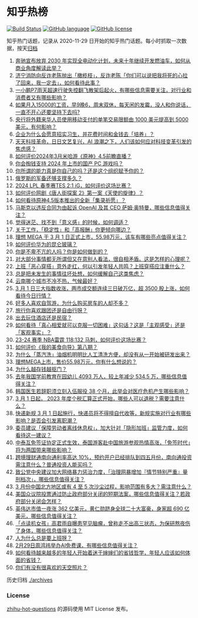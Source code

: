 # 知乎热榜
[![Build Status](https://github.com/ToWeLong/zhihu-hot-questions/workflows/CI/badge.svg)](https://github.com/ToWeLong/zhihu-hot-questions/actions)
[![GitHub language](https://img.shields.io/badge/language-golang-orange.svg)](https://golang.org/)
[![GitHub license](https://img.shields.io/github/license/ToWeLong/zhihu-hot-questions)](https://github.com/ToWeLong/zhihu-hot-questions/blob/main/LICENSE)

知乎热门话题，记录从 2020-11-29 日开始的知乎热门话题。每小时抓取一次数据，按天[归档](./archives)

<!-- BEGIN -->

1. [奔驰宣布放弃 2030 年实现全电动化计划，未来十年继续开发燃油车，如何从商业角度解读此举？](https://www.zhihu.com/question/646518176)
1. [济宁消防向反诈老陈抛出「橄榄枝」，反诈老陈「你们可以说把我将死的心拉了回来，我一定去」，如何看待此事？](https://www.zhihu.com/question/646572423)
1. [一小鹏P7雨天超速行驶失控翻飞散架后起火，有哪些信息需要关注，对行业和消费者又有哪些影响？](https://www.zhihu.com/question/646477063)
1. [如果月入15000的工资，早9晚6，周末双休，每天闲的发霉，没人和你说话，一直不开心还要坚持下去吗?](https://www.zhihu.com/question/645077780)
1. [央行将外籍来华人员使用移动支付的单笔交易限额由 1000 美元提高到 5000 美元，有何影响？](https://www.zhihu.com/question/646612688)
1. [企业为什么会愿意招实习生，并花费时间和金钱去「培养」？](https://www.zhihu.com/question/646306521)
1. [天天科技革命，日日文艺复兴，AI 浪潮之下，人们该如何应对科技变革引发的焦虑感？](https://www.zhihu.com/question/646407301)
1. [如何评价2024年3月米哈游《原神》4.5前瞻直播？](https://www.zhihu.com/question/646507780)
1. [你会掏钱支持 2024 年上市的国产 PC 游戏吗？](https://www.zhihu.com/question/645412680)
1. [你所谓的能力真是你自己的吗？还是这个组织赋予你的？](https://www.zhihu.com/question/644811239)
1. [俄罗斯的军备还够支撑多久？](https://www.zhihu.com/question/581137923)
1. [2024 LPL 春季赛TES 2:1 iG，如何评价这场比赛？](https://www.zhihu.com/question/646619317)
1. [如何评价网剧《唐人街探案 2》第一案《天使的旋律》？](https://www.zhihu.com/question/646484015)
1. [如何看待原神4.5版本推出的全新「集录祈愿」？](https://www.zhihu.com/question/646655614)
1. [马斯克以违反合同为由起诉 OpenAI 及其 CEO 萨姆·奥特曼，哪些信息值得关注？](https://www.zhihu.com/question/646614948)
1. [觉得迷茫、找不到「意义感」的时候，如何调适？](https://www.zhihu.com/question/646371009)
1. [关于工作，「稳定性」和「高报酬」你更倾向哪边？](https://www.zhihu.com/question/646201526)
1. [理想 MEGA 于 3 月 1 日正式上市，55.98万元，该车有哪些亮点值得关注？](https://www.zhihu.com/question/646414523)
1. [如何评价华为的昆仑玻璃？](https://www.zhihu.com/question/552044206)
1. [你是不卑不亢的人吗？你是如何做到的？](https://www.zhihu.com/question/640372857)
1. [对大部分事情都无所谓但又在意别人看法，很自相矛盾。这是怎样的心理呢？](https://www.zhihu.com/question/640555211)
1. [上班「恶心穿搭」意外走红，何以引发年轻人共鸣？上班穿搭应注重什么？](https://www.zhihu.com/question/646554769)
1. [总是把未发生的事情往坏处想，如何缓解自己这类焦虑？](https://www.zhihu.com/question/646186703)
1. [云南哪个城市不冷不热，气候最好？](https://www.zhihu.com/question/643097740)
1. [3 月 1 日三大指数收涨，两市成交额连续三日破万亿，超 3500 股上涨，如何看待今日行情？](https://www.zhihu.com/question/646552918)
1. [好多人喜欢自驾游，为什么购买房车的人却不多？](https://www.zhihu.com/question/642794799)
1. [旅行你喜欢跟团还是自由行呀？](https://www.zhihu.com/question/644881483)
1. [出去玩住酒店还是民宿？](https://www.zhihu.com/question/644255470)
1. [如何看待「真心相爱就可以克服一切困难」这句话？这是「主观感受」还是「客观事实」？](https://www.zhihu.com/question/646357123)
1. [23-24 赛季 NBA雷霆 118:132 马刺，如何评价这场比赛？](https://www.zhihu.com/question/646560805)
1. [如何评价《我的美食向导》第八期？](https://www.zhihu.com/question/645765663)
1. [为什么「蒸汽洗」油烟机明明比人工清洗方便，却没有从一开始被研发出来？](https://www.zhihu.com/question/646556993)
1. [理想MEGA上市，售价55.98万元，你有什么想说的？](https://www.zhihu.com/question/644421803)
1. [为什么越存钱越抠门？](https://www.zhihu.com/question/645929318)
1. [去年我国学前教育在园幼儿 4093 万人，较上年减少 534.5 万，哪些信息值得关注？](https://www.zhihu.com/question/646455118)
1. [韩国医生若辞职须立刻入伍服役 38 个月，此举会对医疗危机产生哪些影响？](https://www.zhihu.com/question/646552809)
1. [3 月 1 日起， 2023 年度个税汇算正式开始，哪些人可以退税？需要注意什么？](https://www.zhihu.com/question/646552320)
1. [快递新规 3 月 1 日起施行，快递员将不得擅自代收等，新规实施对行业有哪些影响？是否会引发离职潮？](https://www.zhihu.com/question/646549933)
1. [委员建议「保障劳动者离线休息权」，加大针对「隐形加班」监管力度，如何看待这一建议？](https://www.zhihu.com/question/646270260)
1. [中泰互免签证协定正式生效，泰国游客赴中国旅游参观热情高涨，「免签时代」将为两国带来哪些影响？](https://www.zhihu.com/question/646576869)
1. [跨境理财通南向通利率高达 10%，预约开户已经排队到四五月份，南向通投资需注意什么？普通投资人能买吗？](https://www.zhihu.com/question/646554509)
1. [致公党中央建议加大网络暴力惩治力度，「治理网暴增加『情节特别严重』量刑档次」，哪些信息值得关注？](https://www.zhihu.com/question/646558112)
1. [3 月份中国北方地区或有 4 至 5 次沙尘过程，影响范围有多大？需注意什么？](https://www.zhihu.com/question/646617524)
1. [美国众议院投票通过防止政府部分关闭的短期法案，哪些信息值得关注？若政府部分关闭会怎样？](https://www.zhihu.com/question/646551028)
1. [英伟达市值一夜涨 362 亿美元，黄仁勋跻身全球二十大富豪，身家超 690 亿美元，哪些信息值得关注？](https://www.zhihu.com/question/646554500)
1. [「点读机女孩」高君雨自曝患罕见脑瘤，曾称走不出高三状态，为保研熬夜伤了身体，哪些信息值得关注？](https://www.zhihu.com/question/646520206)
1. [人为什么总是要上班呀？](https://www.zhihu.com/question/646585968)
1. [2月29日周鸿祎举办AI免费课，有哪些信息值得关注？](https://www.zhihu.com/question/646600779)
1. [如何看待越来越多的年轻人开始着迷于婶婶们的省钱哲学，年轻人应该如何体面的省钱？](https://www.zhihu.com/question/646589437)
1. [你们有没有很喜欢的天空照片？](https://www.zhihu.com/question/645926289)

<!-- END -->

历史归档 [./archives](./archives)


### License
[zhihu-hot-questions](https://github.com/towelong/zhihu-hot-questions) 的源码使用 MIT License 发布。